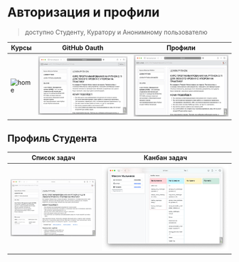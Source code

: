 # Авторизация и профили

> доступно Студенту, Куратору и Анонимному пользователю

| Курсы      | GitHub Oauth  |  Профили  |
|------------|---------------|-----------|
|![home](../images/demo/home.gif)| ![oauth](../images/demo/oauth.gif)|![profile](../images/demo/profile.gif)|


## Профиль Студента

| Список задач | Канбан задач  |
|--------------|---------------|
|![list_tasks](../images/demo/student_list_task.gif)| ![kanban](../images/demo/student_kanban_task.png)|